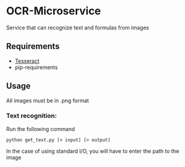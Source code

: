 # OCR-Microservice

Service that can recognize text and formulas from images

## Requirements
- [Tesseract](https://github.com/tesseract-ocr/tesseract)
- pip-requirements

## Usage
All images must be in .png format
### Text recognition:
Run the following command

	python get_text.py [< input] [> output]

In the case of using standard I/O, you will have to enter the path to the image
